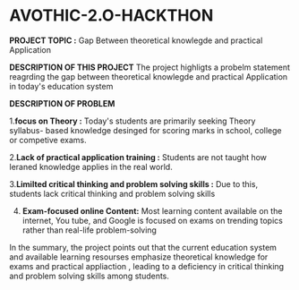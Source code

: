 # AVOTHIC-2.O-HACKTHON

**PROJECT TOPIC :**
Gap Between theoretical knowlegde and practical Application

**DESCRIPTION OF THIS PROJECT**
The project highligts a probelm statement reagrding the gap between theoretical knowlegde and practical Application in today's education system

**DESCRIPTION OF PROBLEM**

1.**focus on Theory :** Today's students are primarily seeking Theory syllabus- based knowledge desinged for scoring marks in school, college 
or competive exams.

2.**Lack of practical application training :** Students are not taught how leraned knowledge applies in the real world.

3.**Limilted critical thinking and problem solving skills :** Due to this, students lack critical thinking and problem solving skills 

4. **Exam-focused online Content:** Most learning content available on the internet, You tube, and Google is focused on exams on trending topics
rather than real-life problem-solving

In the summary, the project points out that the current education system and available learning resourses emphasize theoretical knowledge for exams and practical appliaction , leading to 
a deficiency in critical thinking and problem solving skills among students.
